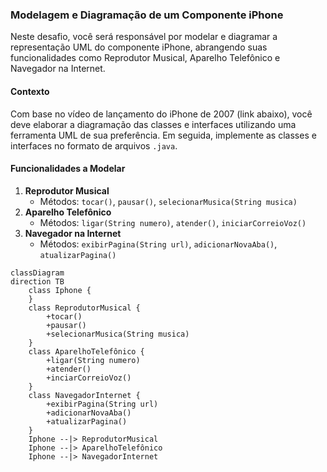 ### Modelagem e Diagramação de um Componente iPhone

Neste desafio, você será responsável por modelar e diagramar a representação UML do componente iPhone, abrangendo suas funcionalidades como Reprodutor Musical, Aparelho Telefônico e Navegador na Internet.

#### Contexto
Com base no vídeo de lançamento do iPhone de 2007 (link abaixo), você deve elaborar a diagramação das classes e interfaces utilizando uma ferramenta UML de sua preferência. Em seguida, implemente as classes e interfaces no formato de arquivos `.java`.

#### Funcionalidades a Modelar
1. **Reprodutor Musical**
   - Métodos: `tocar()`, `pausar()`, `selecionarMusica(String musica)`
2. **Aparelho Telefônico**
   - Métodos: `ligar(String numero)`, `atender()`, `iniciarCorreioVoz()`
3. **Navegador na Internet**
   - Métodos: `exibirPagina(String url)`, `adicionarNovaAba()`, `atualizarPagina()`


```mermaid
classDiagram
direction TB
    class Iphone {
    }
    class ReprodutorMusical {
	    +tocar()
	    +pausar()
	    +selecionarMusica(String musica)
    }
    class AparelhoTelefônico {
	    +ligar(String numero)
        +atender()
	    +inciarCorreioVoz()
    }
    class NavegadorInternet {
	    +exibirPagina(String url)
	    +adicionarNovaAba()
        +atualizarPagina()
    }
    Iphone --|> ReprodutorMusical
    Iphone --|> AparelhoTelefônico
    Iphone --|> NavegadorInternet
```
